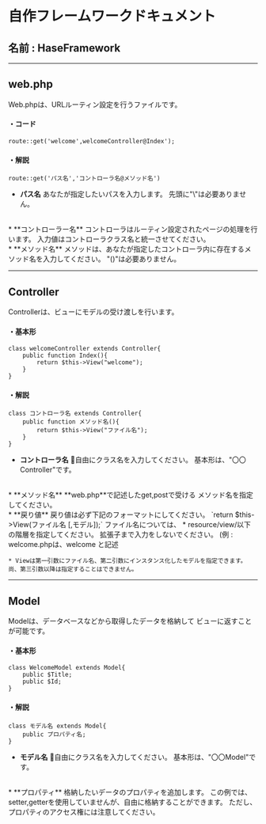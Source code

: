 # 自作フレームワークドキュメント

## 名前 : HaseFramework
---
## web.php

Web.phpは、URLルーティン設定を行うファイルです。

#### ・コード
`route::get('welcome',welcomeController@Index');`


#### ・解説
`route::get('パス名','コントローラ名@メソッド名')`
<br>
* **パス名** 
あなたが指定したいパスを入力します。
先頭に"\\"は必要ありません。
<br>
* **コントローラー名** 
コントローラはルーティン設定されたページの処理を行います。
入力値はコントローラクラス名と統一させてください。
<br>
* **メソッド名** 
メソッドは、あなたが指定したコントローラ内に存在するメソッド名を入力してください。
"()"は必要ありません。

---
## Controller

Controllerは、ビューにモデルの受け渡しを行います。
#### ・基本形
```
class welcomeController extends Controller{
    public function Index(){
        return $this->View("welcome");
    }
}
```
#### ・解説
```
class コントローラ名 extends Controller{
    public function メソッド名(){
        return $this->View("ファイル名");
    }
}
```
* **コントローラ名** 
自由にクラス名を入力してください。
基本形は、"〇〇Controller"です。
<br>
* **メソッド名** 
**web.php**で記述したget,postで受ける
メソッド名を指定してください。
<br>
* **戻り値**  
戻り値は必ず下記のフォーマットにしてください。
`return $this->View(ファイル名 [,モデル]);`
ファイル名については、
    * resource/view/以下の階層を指定してください。
    拡張子まで入力をしないでください。
    (例 : welcome.phpは、welcome と記述

    * Viewは第一引数にファイル名、第二引数にインスタンス化したモデルを指定できます。
    尚、第三引数以降は指定することはできません。

---
## Model 
Modelは、データベースなどから取得したデータを格納して
ビューに返すことが可能です。

#### ・基本形 
```
class WelcomeModel extends Model{
    public $Title;
    public $Id;
}
```
#### ・解説 
```
class モデル名 extends Model{
    public プロパティ名;
}
```
* **モデル名** 
自由にクラス名を入力してください。
基本形は、"〇〇Model"です。
<br>
* **プロパティ** 
格納したいデータのプロパティを追加します。
この例では、setter,getterを使用していませんが、自由に格納することができます。
ただし、プロパティのアクセス権には注意してください。

